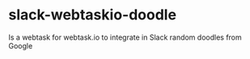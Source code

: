 # slack-webtaskio-doodle
Is a webtask for webtask.io to integrate in Slack random doodles from Google

